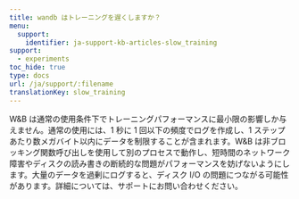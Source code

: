 ```yaml
---
title: wandb はトレーニングを遅くしますか？
menu:
  support:
    identifier: ja-support-kb-articles-slow_training
support:
  - experiments
toc_hide: true
type: docs
url: /ja/support/:filename
translationKey: slow_training
---
```

W&B は通常の使用条件下でトレーニングパフォーマンスに最小限の影響しか与えません。通常の使用には、1 秒に 1 回以下の頻度でログを作成し、1 ステップあたり数メガバイト以内にデータを制限することが含まれます。W&B は非ブロッキング関数呼び出しを使用して別のプロセスで動作し、短時間のネットワーク障害やディスクの読み書きの断続的な問題がパフォーマンスを妨げないようにします。大量のデータを過剰にログすると、ディスク I/O の問題につながる可能性があります。詳細については、サポートにお問い合わせください。